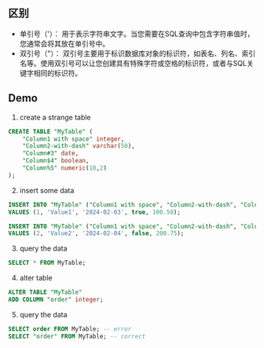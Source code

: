 ## 区别

- 单引号（'）： 用于表示字符串文字。当您需要在SQL查询中包含字符串值时，您通常会将其放在单引号中。
- 双引号（"）： 双引号主要用于标识数据库对象的标识符，如表名、列名、索引名等。使用双引号可以让您创建具有特殊字符或空格的标识符，或者与SQL关键字相同的标识符。

## Demo

1. create a strange table

```sql
CREATE TABLE "MyTable" (
    "Column1 with space" integer,
    "Column2-with-dash" varchar(50),
    "Column#3" date,
    "Column$4" boolean,
    "Column%5" numeric(10,2)
);
```

2. insert some data

```sql
INSERT INTO "MyTable" ("Column1 with space", "Column2-with-dash", "Column#3", "Column$4", "Column%5")
VALUES (1, 'Value1', '2024-02-03', true, 100.50);

INSERT INTO "MyTable" ("Column1 with space", "Column2-with-dash", "Column#3", "Column$4", "Column%5")
VALUES (2, 'Value2', '2024-02-04', false, 200.75);
```

3. query the data

```sql
SELECT * FROM MyTable;
```

4. alter table

```sql
ALTER TABLE "MyTable"
ADD COLUMN "order" integer;
```

5. query the data

```sql
SELECT order FROM MyTable; -- error
SELECT "order" FROM MyTable; -- correct
```
